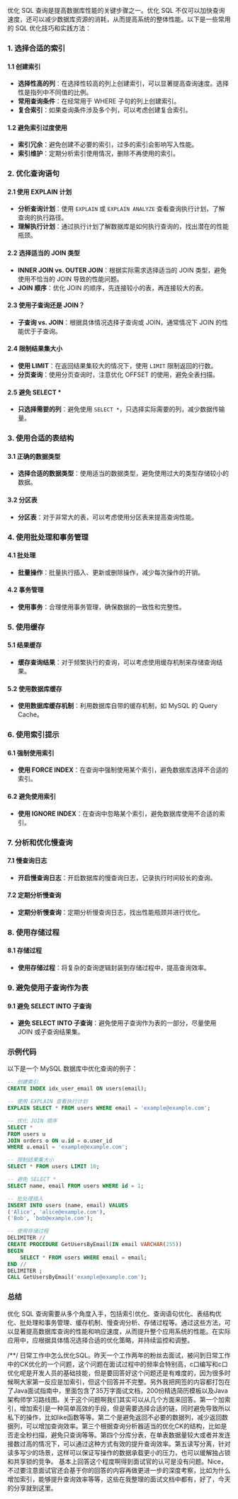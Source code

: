 优化 SQL 查询是提高数据库性能的关键步骤之一。优化 SQL 不仅可以加快查询速度，还可以减少数据库资源的消耗，从而提高系统的整体性能。以下是一些常用的 SQL 优化技巧和实践方法：

### 1. 选择合适的索引

#### 1.1 创建索引
- **选择性高的列**：在选择性较高的列上创建索引，可以显著提高查询速度。选择性是指列中不同值的比例。
- **常用查询条件**：在经常用于 WHERE 子句的列上创建索引。
- **复合索引**：如果查询条件涉及多个列，可以考虑创建复合索引。

#### 1.2 避免索引过度使用
- **索引冗余**：避免创建不必要的索引，过多的索引会影响写入性能。
- **索引维护**：定期分析索引使用情况，删除不再使用的索引。

### 2. 优化查询语句

#### 2.1 使用 EXPLAIN 计划
- **分析查询计划**：使用 `EXPLAIN` 或 `EXPLAIN ANALYZE` 查看查询执行计划，了解查询的执行路径。
- **理解执行计划**：通过执行计划了解数据库是如何执行查询的，找出潜在的性能瓶颈。

#### 2.2 选择适当的 JOIN 类型
- **INNER JOIN vs. OUTER JOIN**：根据实际需求选择适当的 JOIN 类型，避免使用不恰当的 JOIN 导致的性能问题。
- **JOIN 顺序**：优化 JOIN 的顺序，先连接较小的表，再连接较大的表。

#### 2.3 使用子查询还是 JOIN？
- **子查询 vs. JOIN**：根据具体情况选择子查询或 JOIN，通常情况下 JOIN 的性能优于子查询。

#### 2.4 限制结果集大小
- **使用 LIMIT**：在返回结果集较大的情况下，使用 `LIMIT` 限制返回的行数。
- **分页查询**：使用分页查询时，注意优化 OFFSET 的使用，避免全表扫描。

#### 2.5 避免 SELECT *
- **只选择需要的列**：避免使用 `SELECT *`，只选择实际需要的列，减少数据传输量。

### 3. 使用合适的表结构

#### 3.1 正确的数据类型
- **选择合适的数据类型**：使用适当的数据类型，避免使用过大的类型存储较小的数据。

#### 3.2 分区表
- **分区表**：对于非常大的表，可以考虑使用分区表来提高查询性能。

### 4. 使用批处理和事务管理

#### 4.1 批处理
- **批量操作**：批量执行插入、更新或删除操作，减少每次操作的开销。

#### 4.2 事务管理
- **使用事务**：合理使用事务管理，确保数据的一致性和完整性。

### 5. 使用缓存

#### 5.1 结果缓存
- **缓存查询结果**：对于频繁执行的查询，可以考虑使用缓存机制来存储查询结果。

#### 5.2 使用数据库缓存
- **使用数据库缓存机制**：利用数据库自带的缓存机制，如 MySQL 的 Query Cache。

### 6. 使用索引提示

#### 6.1 强制使用索引
- **使用 FORCE INDEX**：在查询中强制使用某个索引，避免数据库选择不合适的索引。

#### 6.2 避免使用索引
- **使用 IGNORE INDEX**：在查询中忽略某个索引，避免数据库使用不合适的索引。

### 7. 分析和优化慢查询

#### 7.1 慢查询日志
- **开启慢查询日志**：开启数据库的慢查询日志，记录执行时间较长的查询。

#### 7.2 定期分析慢查询
- **定期分析慢查询**：定期分析慢查询日志，找出性能瓶颈并进行优化。

### 8. 使用存储过程

#### 8.1 存储过程
- **使用存储过程**：将复杂的查询逻辑封装到存储过程中，提高查询效率。

### 9. 避免使用子查询作为表

#### 9.1 避免 SELECT INTO 子查询
- **避免 SELECT INTO 子查询**：避免使用子查询作为表的一部分，尽量使用 JOIN 或子查询结果集。

### 示例代码

以下是一个 MySQL 数据库中优化查询的例子：

```sql
-- 创建索引
CREATE INDEX idx_user_email ON users(email);

-- 使用 EXPLAIN 查看执行计划
EXPLAIN SELECT * FROM users WHERE email = 'example@example.com';

-- 优化 JOIN 顺序
SELECT * 
FROM users u 
JOIN orders o ON u.id = o.user_id 
WHERE u.email = 'example@example.com';

-- 限制结果集大小
SELECT * FROM users LIMIT 10;

-- 避免 SELECT *
SELECT name, email FROM users WHERE id = 1;

-- 批处理插入
INSERT INTO users (name, email) VALUES
('Alice', 'alice@example.com'),
('Bob', 'bob@example.com');

-- 使用存储过程
DELIMITER //
CREATE PROCEDURE GetUsersByEmail(IN email VARCHAR(255))
BEGIN
    SELECT * FROM users WHERE email = email;
END //
DELIMITER ;
CALL GetUsersByEmail('example@example.com');
```

### 总结

优化 SQL 查询需要从多个角度入手，包括索引优化、查询语句优化、表结构优化、批处理和事务管理、缓存机制、慢查询分析、存储过程等。通过这些方法，可以显著提高数据库查询的性能和响应速度，从而提升整个应用系统的性能。在实际应用中，应根据具体情况选择合适的优化策略，并持续监控和调整。

/**/
日常工作中怎么优化SQL。昨天一个工作两年的粉丝去面试，被问到日常工作中的CK优化的一个问题，这个问题在面试过程中的频率会特别高，c口编写和c口优化呢是开发人员的基础技能，但是要回答好这个问题还是有难度的，因为很多时候啊大家第一反应是加索引，但这个回答并不完整。另外我把网签的内容都打包在了Java面试指南中，里面包含了35万字面试文档，200份精选简历模板以及Java架构师学习路线图。关于这个问题啊我们其实可以从几个方面来回答。第一个加索引，增加索引是一种简单高效的手段，但是需要选择合适的链，同时避免导致所以私下的操作，比如like函数等等。第二个是避免返回不必要的数据列，减少返回数据列，可以增加查询效率。第三个根据查询分析器适当的优化CK的结构，比如是否走全秒扫描，避免只查询等等。第四个分库分表，在单表数据量较大或者并发连接数过高的情况下，可以通过这种方式有效的提升查询效率。第五读写分离，针对读多写少的场景，这样可以保证写操作的数据承载更小的压力，也可以缓解独占锁和共享锁的竞争。
	基本上回答这个程度啊得到面试官的认可是没有问题。Nice，不过要注意面试官还会基于你的回答的内容再做更进一步的深度考察，比如为什么增加索引，能够提升查询效率等等，这些在我整理的面试文档中都有，好了，今天的分享就到这里。